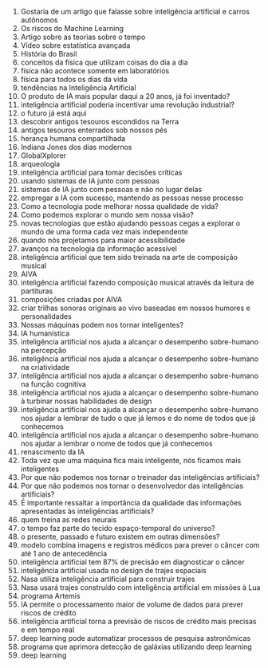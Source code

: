 1. Gostaria de um artigo que falasse sobre inteligência artificial e carros autônomos  
1. Os riscos do Machine Learning  
1. Artigo sobre as teorias sobre o tempo  
1. Vídeo sobre estatística avançada  
1. História do Brasil  
1. conceitos da física que utilizam coisas do dia a dia
1. física não acontece somente em laboratórios
1. física para todos os dias da vida
1. tendências na Inteligência Artificial
1. O produto de IA mais popular daqui a 20 anos, já foi inventado?
1. inteligência artificial poderia incentivar uma revolução industrial?
1. o futuro já está aqui
1. descobrir antigos tesouros escondidos na Terra  
1. antigos tesouros enterrados sob nossos pés  
1. herança humana compartilhada
1. Indiana Jones dos dias modernos
1. GlobalXplorer
1. arqueologia
1. inteligência artificial para tomar decisões críticas
1. usando sistemas de IA junto com pessoas
1. sistemas de IA junto com pessoas e não no lugar delas
1. empregar a IA com sucesso, mantendo as pessoas nesse processo
1. Como a tecnologia pode melhorar nossa qualidade de vida?
1. Como podemos explorar o mundo sem nossa visão?
1.  novas tecnologias que estão ajudando pessoas cegas a explorar o mundo de uma forma cada vez mais independente
1. quando nós projetamos para maior acessibilidade
1. avanços na tecnologia da informação acessível
1.  inteligência artificial que tem sido treinada na arte de composição musical
1. AIVA
1.  inteligência artificial fazendo composição musical através da leitura de partituras
1. composições criadas por AIVA
1. criar trilhas sonoras originais ao vivo baseadas em nossos humores e personalidades
1. Nossas máquinas podem nos tornar inteligentes?
1. IA humanística
1. inteligência artificial nos ajuda a alcançar o desempenho sobre-humano na percepção
1. inteligência artificial nos ajuda a alcançar o desempenho sobre-humano na criatividade
1. inteligência artificial nos ajuda a alcançar o desempenho sobre-humano na função cognitiva
1. inteligência artificial nos ajuda a alcançar o desempenho sobre-humano à turbinar nossas habilidades de design
1. inteligência artificial nos ajuda a alcançar o desempenho sobre-humano nos ajudar a lembrar de tudo o que já lemos e do nome de todos que já conhecemos
1. inteligência artificial nos ajuda a alcançar o desempenho sobre-humano nos ajudar a lembrar o nome de todos que já conhecemos
1. renascimento da IA
1. Toda vez que uma máquina fica mais inteligente, nós ficamos mais inteligentes
1. Por que não podemos nos tornar o treinador das inteligências artificiais?
1. Por que não podemos nos tornar o desenvolvedor das inteligências artificiais?
1. É importante ressaltar a importância da qualidade das informações apresentadas às inteligências artificiais?
1. quem treina as redes neurais
1. o tempo faz parte do tecido espaço-temporal do universo?
1. o presente, passado e futuro existem em outras dimensões?
1. modelo combina imagens e registros médicos para prever o câncer com até 1 ano de antecedência
1. inteligência artificial tem 87% de precisão em diagnosticar o câncer
1. inteligência artificial usada no design de trajes espaciais
1. Nasa utiliza inteligência artificial para construir trajes 
1. Nasa usará trajes construído com inteligência artificial em missões à Lua
1. programa Artemis
1. IA permite o processamento maior de volume de dados para prever riscos de crédito
1. inteligência artificial torna a previsão de riscos de crédito mais precisas e em tempo real
1. deep learning pode automatizar processos de pesquisa astronômicas
1. programa que aprimora detecção de galáxias utilizando deep learning
1. deep learning
